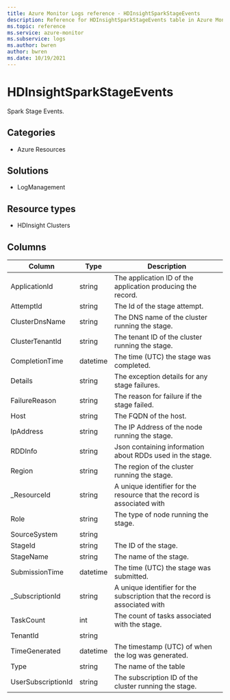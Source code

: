 ```yaml
---
title: Azure Monitor Logs reference - HDInsightSparkStageEvents
description: Reference for HDInsightSparkStageEvents table in Azure Monitor Logs.
ms.topic: reference
ms.service: azure-monitor
ms.subservice: logs
ms.author: bwren
author: bwren
ms.date: 10/19/2021
---
```


# HDInsightSparkStageEvents

 Spark Stage Events.

## Categories

- Azure Resources
## Solutions

- LogManagement
## Resource types

- HDInsight Clusters




## Columns

| Column | Type | Description |
| --- | --- | --- |
| ApplicationId | string | The application ID of the application producing the record. |
| AttemptId | string | The Id of the stage attempt. |
| ClusterDnsName | string | The DNS name of the cluster running the stage. |
| ClusterTenantId | string | The tenant ID of the cluster running the stage. |
| CompletionTime | datetime | The time (UTC) the stage was completed. |
| Details | string | The exception details for any stage failures. |
| FailureReason | string | The reason for failure if the stage failed. |
| Host | string | The FQDN of the host. |
| IpAddress | string | The IP Address of the node running the stage. |
| RDDInfo | string | Json containing information about RDDs used in the stage. |
| Region | string | The region of the cluster running the stage. |
| _ResourceId | string | A unique identifier for the resource that the record is associated with |
| Role | string | The type of node  running the stage. |
| SourceSystem | string |  |
| StageId | string | The ID of the stage. |
| StageName | string | The name of the stage. |
| SubmissionTime | datetime | The time (UTC) the stage was submitted. |
| _SubscriptionId | string | A unique identifier for the subscription that the record is associated with |
| TaskCount | int | The count of tasks associated with the stage. |
| TenantId | string |  |
| TimeGenerated | datetime | The timestamp (UTC) of when the log was generated. |
| Type | string | The name of the table |
| UserSubscriptionId | string | The subscription ID of the cluster running the stage. |
